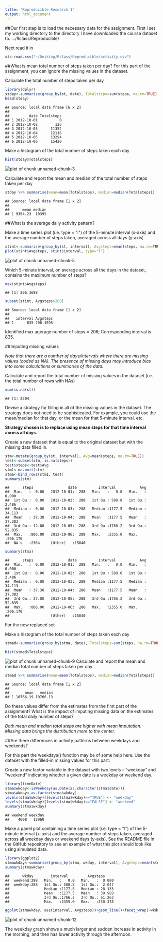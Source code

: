 ```yaml
---
title: "Reproducible Research 1"
output: html_document
---
```


##Our first step is to load the necessary data for the assignment. 
First I set my working directory to the directory I have downloaded the course dataset to.  .../Rclass/Reproducible/

Next read it in

```r
st<-read.csv("~/Desktop/Rclass/Reproducible/activity.csv")
```

##What is mean total number of steps taken per day?
For this part of the assignment, you can ignore the missing values in the dataset.

Calculate the total number of steps taken per day

```r
library(dplyr)
stday<-summarise(group_by(st, date), Totalsteps=sum(steps, na.rm=TRUE))
head(stday)
```

```
## Source: local data frame [6 x 2]
## 
##         date Totalsteps
## 1 2012-10-01          0
## 2 2012-10-02        126
## 3 2012-10-03      11352
## 4 2012-10-04      12116
## 5 2012-10-05      13294
## 6 2012-10-06      15420
```

Make a histogram of the total number of steps taken each day

```r
hist(stday$Totalsteps)
```

![plot of chunk unnamed-chunk-3](figure/unnamed-chunk-3-1.png) 

Calculate and report the mean and median of the total number of steps taken per day


```r
stday %>% summarise(mean=mean(Totalsteps), median=median(Totalsteps))
```

```
## Source: local data frame [1 x 2]
## 
##      mean median
## 1 9354.23  10395
```

##What is the average daily activity pattern?

Make a time series plot (i.e. type = "l") of the 5-minute interval (x-axis) and the average number of steps taken, averaged across all days (y-axis)


```r
stint<-summarise(group_by(st, interval), Avgsteps=mean(steps, na.rm=TRUE))
plot(stint$Avgsteps, stint$interval, type="l")
```

![plot of chunk unnamed-chunk-5](figure/unnamed-chunk-5-1.png) 

Which 5-minute interval, on average across all the days in the dataset, contains the maximum number of steps?


```r
max(stint$Avgsteps)
```

```
## [1] 206.1698
```

```r
subset(stint, Avgsteps>200)
```

```
## Source: local data frame [1 x 2]
## 
##   interval Avgsteps
## 1      835 206.1698
```
Identified max agerage number of steps = 206; Corresponding interval is 835.


##Imputing missing values

*Note that there are a number of days/intervals where there are missing values (coded as NA). The presence of missing days may introduce bias into some calculations or summaries of the data.*

Calculate and report the total number of missing values in the dataset (i.e. the total number of rows with NAs)

```r
sum(is.na(st))
```

```
## [1] 2304
```
Devise a strategy for filling in all of the missing values in the dataset. The strategy does not need to be sophisticated. For example, you could use the mean/median for that day, or the mean for that 5-minute interval, etc.

**Strategy chosen is to replace using mean steps for that time interval across all days.**

Create a new dataset that is equal to the original dataset but with the missing data filled in.

```r
stm<-mutate(group_by(st, interval), Avg=mean(steps, na.rm=TRUE))
test<-subset(stm, is.na(steps))
test$steps<-test$Avg
stm1<-na.omit(stm)
stma<-bind_rows(stm1, test)
summary(stm)
```

```
##      steps                date          interval           Avg         
##  Min.   :  0.00   2012-10-01:  288   Min.   :   0.0   Min.   :  0.000  
##  1st Qu.:  0.00   2012-10-02:  288   1st Qu.: 588.8   1st Qu.:  2.486  
##  Median :  0.00   2012-10-03:  288   Median :1177.5   Median : 34.113  
##  Mean   : 37.38   2012-10-04:  288   Mean   :1177.5   Mean   : 37.383  
##  3rd Qu.: 12.00   2012-10-05:  288   3rd Qu.:1766.2   3rd Qu.: 52.835  
##  Max.   :806.00   2012-10-06:  288   Max.   :2355.0   Max.   :206.170  
##  NA's   :2304     (Other)   :15840
```

```r
summary(stma)
```

```
##      steps                date          interval           Avg         
##  Min.   :  0.00   2012-10-01:  288   Min.   :   0.0   Min.   :  0.000  
##  1st Qu.:  0.00   2012-10-02:  288   1st Qu.: 588.8   1st Qu.:  2.486  
##  Median :  0.00   2012-10-03:  288   Median :1177.5   Median : 34.113  
##  Mean   : 37.38   2012-10-04:  288   Mean   :1177.5   Mean   : 37.383  
##  3rd Qu.: 27.00   2012-10-05:  288   3rd Qu.:1766.2   3rd Qu.: 52.835  
##  Max.   :806.00   2012-10-06:  288   Max.   :2355.0   Max.   :206.170  
##                   (Other)   :15840
```
For the new replaced set  


Make a histogram of the total number of steps taken each day 

```r
stmad<-summarise(group_by(stma, date), Totalsteps=sum(steps, na.rm=TRUE))

hist(stmad$Totalsteps) 
```

![plot of chunk unnamed-chunk-9](figure/unnamed-chunk-9-1.png) 
Calculate and report the mean and median total number of steps taken per day.


```r
stmad %>% summarise(mean=mean(Totalsteps), median=median(Totalsteps))
```

```
## Source: local data frame [1 x 2]
## 
##       mean   median
## 1 10766.19 10766.19
```
Do these values differ from the estimates from the first part of the assignment? What is the impact of imputing missing data on the estimates of the total daily number of steps?

*Both mean and median total steps are higher with mean imputation. Missing data brings the distribution more to the center.*

##Are there differences in activity patterns between weekdays and weekends?

For this part the weekdays() function may be of some help here. Use the dataset with the filled-in missing values for this part.

Create a new factor variable in the dataset with two levels – “weekday” and “weekend” indicating whether a given date is a weekday or weekend day.



```r
library(timeDate)
stma$wkday<-isWeekday(as.Date(as.character(stma$date)))
stma$wkday<-as.factor(stma$wkday)
levels(stma$wkday)[levels(stma$wkday)=="TRUE"] <- "weekday"
levels(stma$wkday)[levels(stma$wkday)=="FALSE"] <- "weekend"
summary(stma$wkday)
```

```
## weekend weekday 
##    4608   12960
```
Make a panel plot containing a time series plot (i.e. type = "l") of the 5-minute interval (x-axis) and the average number of steps taken, averaged across all weekday days or weekend days (y-axis). See the README file in the GitHub repository to see an example of what this plot should look like using simulated data.

```r
library(ggplot2)
stmawkday<-summarise(group_by(stma, wkday, interval), Avgsteps=mean(steps, na.rm=TRUE))
summary(stmawkday)
```

```
##      wkday        interval         Avgsteps      
##  weekend:288   Min.   :   0.0   Min.   :  0.000  
##  weekday:288   1st Qu.: 588.8   1st Qu.:  2.047  
##                Median :1177.5   Median : 28.133  
##                Mean   :1177.5   Mean   : 38.988  
##                3rd Qu.:1766.2   3rd Qu.: 61.263  
##                Max.   :2355.0   Max.   :230.378
```

```r
ggplot(stmawkday, aes(interval, Avgsteps))+geom_line()+facet_wrap(~wkday, ncol=1)
```

![plot of chunk unnamed-chunk-12](figure/unnamed-chunk-12-1.png) 

The weekday graph shows a much larger and sudden increase in activity in the morning, and then has lower activity through the afternoon.
